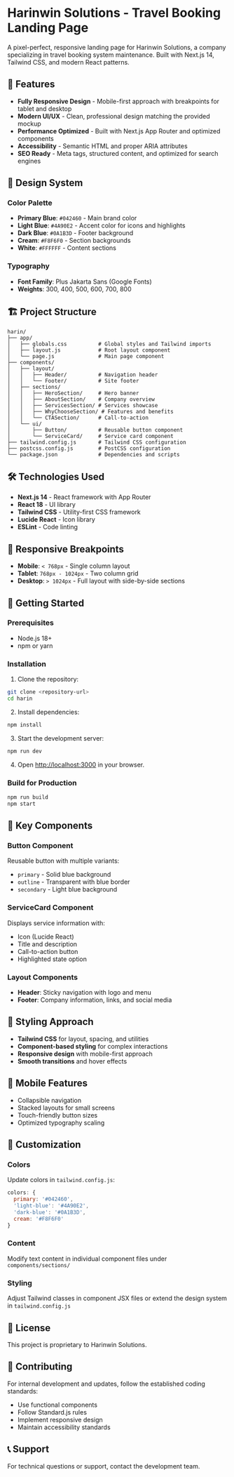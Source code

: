 # Harinwin Solutions - Travel Booking Landing Page

A pixel-perfect, responsive landing page for Harinwin Solutions, a company specializing in travel booking system maintenance. Built with Next.js 14, Tailwind CSS, and modern React patterns.

## 🚀 Features

- **Fully Responsive Design** - Mobile-first approach with breakpoints for tablet and desktop
- **Modern UI/UX** - Clean, professional design matching the provided mockup
- **Performance Optimized** - Built with Next.js App Router and optimized components
- **Accessibility** - Semantic HTML and proper ARIA attributes
- **SEO Ready** - Meta tags, structured content, and optimized for search engines

## 🎨 Design System

### Color Palette
- **Primary Blue**: `#042460` - Main brand color
- **Light Blue**: `#4A90E2` - Accent color for icons and highlights
- **Dark Blue**: `#0A1B3D` - Footer background
- **Cream**: `#F8F6F0` - Section backgrounds
- **White**: `#FFFFFF` - Content sections

### Typography
- **Font Family**: Plus Jakarta Sans (Google Fonts)
- **Weights**: 300, 400, 500, 600, 700, 800

## 🏗️ Project Structure

```
harin/
├── app/
│   ├── globals.css          # Global styles and Tailwind imports
│   ├── layout.js            # Root layout component
│   └── page.js              # Main page component
├── components/
│   ├── layout/
│   │   ├── Header/          # Navigation header
│   │   └── Footer/          # Site footer
│   ├── sections/
│   │   ├── HeroSection/     # Hero banner
│   │   ├── AboutSection/    # Company overview
│   │   ├── ServicesSection/ # Services showcase
│   │   ├── WhyChooseSection/ # Features and benefits
│   │   └── CTASection/      # Call-to-action
│   └── ui/
│       ├── Button/          # Reusable button component
│       └── ServiceCard/     # Service card component
├── tailwind.config.js       # Tailwind CSS configuration
├── postcss.config.js        # PostCSS configuration
└── package.json             # Dependencies and scripts
```

## 🛠️ Technologies Used

- **Next.js 14** - React framework with App Router
- **React 18** - UI library
- **Tailwind CSS** - Utility-first CSS framework
- **Lucide React** - Icon library
- **ESLint** - Code linting

## 📱 Responsive Breakpoints

- **Mobile**: `< 768px` - Single column layout
- **Tablet**: `768px - 1024px` - Two column grid
- **Desktop**: `> 1024px` - Full layout with side-by-side sections

## 🚀 Getting Started

### Prerequisites
- Node.js 18+ 
- npm or yarn

### Installation

1. Clone the repository:
```bash
git clone <repository-url>
cd harin
```

2. Install dependencies:
```bash
npm install
```

3. Start the development server:
```bash
npm run dev
```

4. Open [http://localhost:3000](http://localhost:3000) in your browser.

### Build for Production

```bash
npm run build
npm start
```

## 🎯 Key Components

### Button Component
Reusable button with multiple variants:
- `primary` - Solid blue background
- `outline` - Transparent with blue border
- `secondary` - Light blue background

### ServiceCard Component
Displays service information with:
- Icon (Lucide React)
- Title and description
- Call-to-action button
- Highlighted state option

### Layout Components
- **Header**: Sticky navigation with logo and menu
- **Footer**: Company information, links, and social media

## 🎨 Styling Approach

- **Tailwind CSS** for layout, spacing, and utilities
- **Component-based styling** for complex interactions
- **Responsive design** with mobile-first approach
- **Smooth transitions** and hover effects

## 📱 Mobile Features

- Collapsible navigation
- Stacked layouts for small screens
- Touch-friendly button sizes
- Optimized typography scaling

## 🔧 Customization

### Colors
Update colors in `tailwind.config.js`:
```javascript
colors: {
  primary: '#042460',
  'light-blue': '#4A90E2',
  'dark-blue': '#0A1B3D',
  cream: '#F8F6F0'
}
```

### Content
Modify text content in individual component files under `components/sections/`

### Styling
Adjust Tailwind classes in component JSX files or extend the design system in `tailwind.config.js`

## 📄 License

This project is proprietary to Harinwin Solutions.

## 🤝 Contributing

For internal development and updates, follow the established coding standards:
- Use functional components
- Follow Standard.js rules
- Implement responsive design
- Maintain accessibility standards

## 📞 Support

For technical questions or support, contact the development team.
